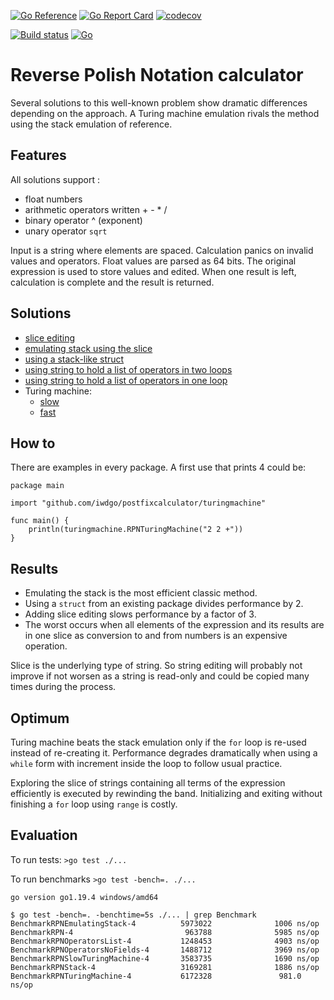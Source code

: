 [![Go Reference](https://pkg.go.dev/badge/github.com/iwdgo/postfixcalculator.svg)](https://pkg.go.dev/iwdgo/postfixcalculator)
[![Go Report Card](https://goreportcard.com/badge/github.com/iwdgo/postfixcalculator)](https://goreportcard.com/report/github.com/iwdgo/postfixcalculator)
[![codecov](https://codecov.io/gh/iwdgo/postfixcalculator/branch/master/graph/badge.svg)](https://codecov.io/gh/iWdGo/postfixcalculator)

[![Build status](https://ci.appveyor.com/api/projects/status/pnnlu9oovyo71d6q?svg=true)](https://ci.appveyor.com/project/iWdGo/postfixcalculator)
[![Go](https://github.com/iwdgo/postfixcalculator/actions/workflows/go.yml/badge.svg)](https://github.com/iwdgo/postfixcalculator/actions/workflows/go.yml)

# Reverse Polish Notation calculator

Several solutions to this well-known problem show dramatic differences depending on the approach.
A Turing machine emulation rivals the method using the stack emulation of reference.

## Features

All solutions support :
- float numbers
- arithmetic operators written + - * /
- binary operator ^ (exponent)
- unary operator `sqrt`

Input is a string where elements are spaced. Calculation panics on invalid values and operators.
Float values are parsed as 64 bits.
The original expression is used to store values and edited. When one result is left,
calculation is complete and the result is returned.

## Solutions

- [slice editing](https://pkg.go.dev/github.com/iwdgo/postfixcalculator/stack)
- [emulating stack using the slice](https://pkg.go.dev/github.com/iwdgo/postfixcalculator/emulatingstack)
- [using a stack-like struct](https://pkg.go.dev/github.com/iwdgo/postfixcalculator/emulatingstack)
- [using string to hold a list of operators in two loops](https://pkg.go.dev/github.com/iwdgo/postfixcalculator/operatorslist)
- [using string to hold a list of operators in one loop](https://pkg.go.dev/github.com/iwdgo/postfixcalculator/operatorsnofields)
- Turing machine:
  - [slow](https://pkg.go.dev/github.com/iwdgo/postfixcalculator/slowturingmachine)
  - [fast](https://pkg.go.dev/github.com/iwdgo/postfixcalculator/turingmachine)

## How to

There are examples in every package. A first use that prints 4 could be:

```
package main

import "github.com/iwdgo/postfixcalculator/turingmachine"

func main() {
	println(turingmachine.RPNTuringMachine("2 2 +"))
}

```

## Results

- Emulating the stack is the most efficient classic method.
- Using a `struct` from an existing package divides performance by 2.
- Adding slice editing slows performance by a factor of 3.
- The worst occurs when all elements of the expression and its results are in one slice as
conversion to and from numbers is an expensive operation.

Slice is the underlying type of string. So string editing will probably not improve if not worsen 
as a string is read-only and could be copied many times during the process.

## Optimum

Turing machine beats the stack emulation only if the `for` loop is re-used instead of re-creating it.
Performance degrades dramatically when using a `while` form with increment inside the loop to follow usual
practice.

Exploring the slice of strings containing all terms of the expression efficiently is executed by rewinding the band. 
Initializing and exiting without finishing a `for` loop using `range` is costly.

## Evaluation

To run tests: `>go test ./...`

To run benchmarks `>go test -bench=. ./...`

```
go version go1.19.4 windows/amd64

$ go test -bench=. -benchtime=5s ./... | grep Benchmark
BenchmarkRPNEmulatingStack-4          5973022              1006 ns/op
BenchmarkRPN-4                         963788              5985 ns/op
BenchmarkRPNOperatorsList-4           1248453              4903 ns/op
BenchmarkRPNOperatorsNoFields-4       1488712              3969 ns/op
BenchmarkRPNSlowTuringMachine-4       3583735              1690 ns/op
BenchmarkRPNStack-4                   3169281              1886 ns/op
BenchmarkRPNTuringMachine-4           6172328               981.0 ns/op

```
